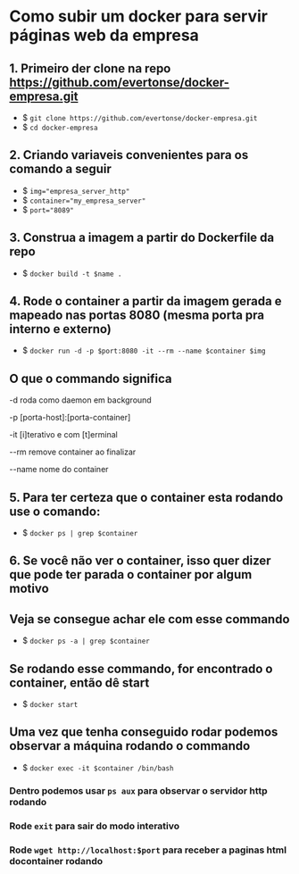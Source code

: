 
# Como subir um docker para servir páginas web da empresa
## 1. Primeiro der clone na repo https://github.com/evertonse/docker-empresa.git
- $ ``git clone https://github.com/evertonse/docker-empresa.git``
- $ ``cd docker-empresa``

## 2. Criando variaveis convenientes para os comando a seguir
- $ ``img="empresa_server_http"``
- $ ``container="my_empresa_server"``
- $ ``port="8089"``
## 3. Construa a imagem a partir do Dockerfile da repo
-  $ ``docker build -t $name .``

## 4. Rode o container a partir da imagem gerada e mapeado nas portas 8080 (mesma porta pra interno e externo)
-  $ ``docker run -d -p $port:8080 -it --rm --name $container $img``

## O que o commando significa 

-d roda como daemon em background

 -p  [porta-host]:[porta-container]

 -it [i]terativo e com [t]erminal

 --rm  remove container ao finalizar

 --name  nome do container

## 5. Para ter certeza que o container esta rodando use o comando:
- $ ``docker ps | grep $container``

## 6. Se você não ver o container, isso quer dizer que pode ter parada o container por algum motivo
## Veja se consegue achar ele com esse commando
- $ ``docker ps -a | grep $container``
## Se rodando esse commando, for encontrado o container, então dê start
- $ ``docker start``

## Uma vez que tenha conseguido rodar podemos observar a máquina rodando o commando
- $ ``docker exec -it $container /bin/bash``

### Dentro podemos usar ``ps aux`` para observar o servidor http rodando
### Rode ``exit`` para sair do modo interativo
### Rode ``wget http://localhost:$port`` para receber a paginas html docontainer rodando